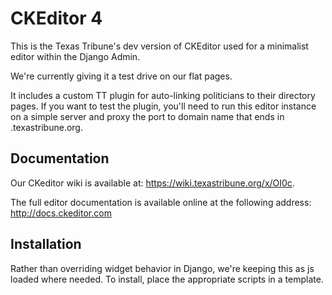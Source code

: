CKEditor 4
==========
This is the Texas Tribune's dev version of CKEditor used for a minimalist editor
within the Django Admin.

We're currently giving it a test drive on our flat pages.

It includes a custom TT plugin for auto-linking politicians to their directory pages. If you want to test the
plugin, you'll need to run this editor instance on a simple server and proxy the port to domain name that
ends in .texastribune.org.

## Documentation

Our CKeditor wiki is available at: https://wiki.texastribune.org/x/OI0c.

The full editor documentation is available online at the following address:
http://docs.ckeditor.com

## Installation

Rather than overriding widget behavior in Django, we're keeping this as js loaded
where needed. To install, place the appropriate scripts in a template.
